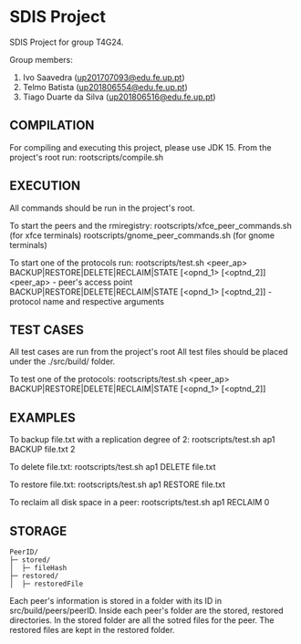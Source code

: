 # SDIS Project

SDIS Project for group T4G24.

Group members:

1. Ivo Saavedra (up201707093@edu.fe.up.pt)
2. Telmo Batista (up201806554@edu.fe.up.pt)
3. Tiago Duarte da Silva (up201806516@edu.fe.up.pt)

## COMPILATION
For compiling and executing this project, please use JDK 15.
From the project's root run:
rootscripts/compile.sh


## EXECUTION
All commands should be run in the project's root.

To start the peers and the rmiregistry:
rootscripts/xfce_peer_commands.sh 	(for xfce terminals)
rootscripts/gnome_peer_commands.sh 	(for gnome terminals)


To start one of the protocols run:
rootscripts/test.sh <peer_ap> BACKUP|RESTORE|DELETE|RECLAIM|STATE [<opnd_1> [<optnd_2]]
<peer_ap> - peer's access point
BACKUP|RESTORE|DELETE|RECLAIM|STATE [<opnd_1> [<optnd_2]] - protocol name and respective arguments


## TEST CASES
All test cases are run from the project's root
All test files should be placed under the ./src/build/ folder.

To test one of the protocols:
rootscripts/test.sh <peer_ap> BACKUP|RESTORE|DELETE|RECLAIM|STATE [<opnd_1> [<optnd_2]]


## EXAMPLES
To backup file.txt with a replication degree of 2:
rootscripts/test.sh ap1 BACKUP file.txt 2

To delete file.txt:
rootscripts/test.sh ap1 DELETE file.txt

To restore file.txt:
rootscripts/test.sh ap1 RESTORE file.txt

To reclaim all disk space in a peer:
rootscripts/test.sh ap1 RECLAIM 0


## STORAGE
```
PeerID/
├─ stored/
│  ├─ fileHash
├─ restored/
│  ├─ restoredFile
```

Each peer's information is stored in a folder with its ID in src/build/peers/peerID.
Inside each peer's folder are the stored, restored directories.
In the stored folder are all the sotred files for the peer.
The restored files are kept in the restored folder.
